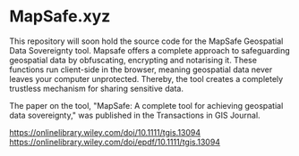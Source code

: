 # MapSafe.xyz

This repository will soon hold the source code for the MapSafe Geospatial Data Sovereignty tool. Mapsafe offers a complete approach to safeguarding geospatial data by obfuscating, encrypting and notarising it.
These functions run client-side in the browser, meaning geospatial data never leaves your computer unprotected. Thereby, the tool creates a completely trustless mechanism for sharing sensitive data.

The paper on the tool, "MapSafe: A complete tool for achieving geospatial data sovereignty," was published in the Transactions in GIS Journal.  

https://onlinelibrary.wiley.com/doi/10.1111/tgis.13094 
https://onlinelibrary.wiley.com/doi/epdf/10.1111/tgis.13094
